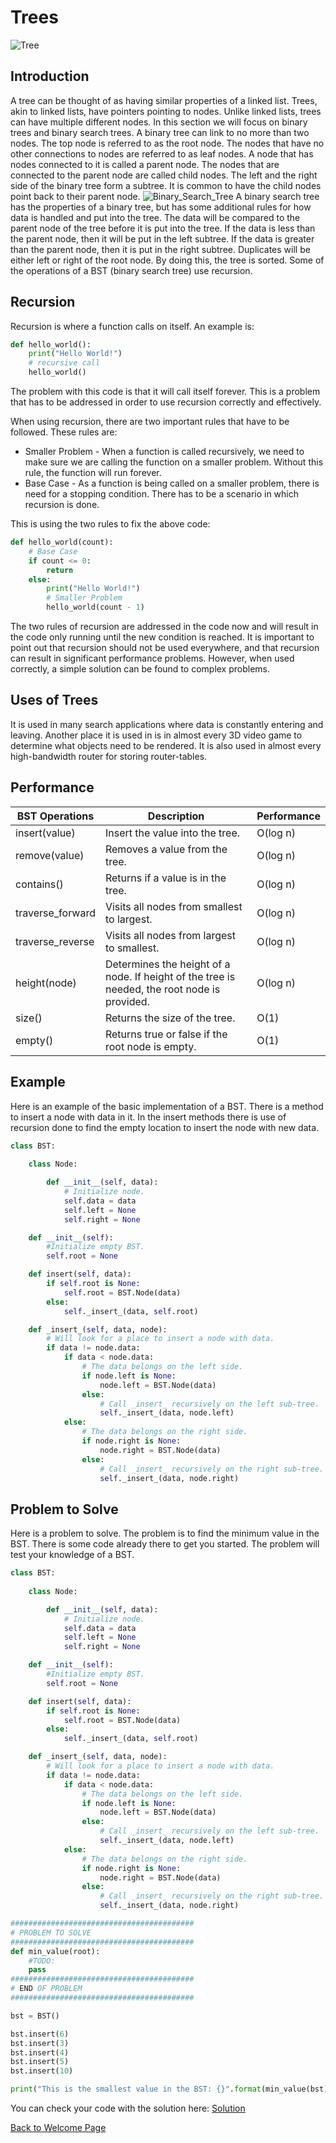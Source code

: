 # Trees
![Tree](tree.jpg)
## Introduction

A tree can be thought of as having similar properties of a linked list. Trees, akin to linked lists, have pointers pointing to nodes. Unlike linked lists, trees can have multiple different nodes. In this section we will focus on binary trees and binary search trees. A binary tree can link to no more than two nodes. The top node is referred to as the root node. The nodes that have no other connections to nodes are referred to as leaf nodes. A node that has nodes connected to it is called a parent node. The nodes that are connected to the parent node are called child nodes. The left and the right side of the binary tree form a subtree. It is common to have the child nodes point back to their parent node.
![Binary_Search_Tree](binary_search_tree.jpeg)
A binary search tree has the properties of a binary tree, but has some additional rules for how data is handled and put into the tree. The data will be compared to the parent node of the tree before it is put into the tree. If the data is less than the parent node, then it will be put in the left subtree. If the data is greater than the parent node, then it is put in the right subtree. Duplicates will be either left or right of the root node. By doing this, the tree is sorted.
Some of the operations of a BST (binary search tree) use recursion.

## Recursion

Recursion is where a function calls on itself. An example is:
```python
def hello_world():
    print("Hello World!")
    # recursive call
    hello_world()
```
The problem with this code is that it will call itself forever. This is a problem that has to be addressed in order to use recursion correctly and effectively. 

When using recursion, there are two important rules that have to be followed. These rules are:
- Smaller Problem - When a function is called recursively, we need to make sure we are calling the function on a smaller problem. Without this rule, the function will run forever.
- Base Case - As a function is being called on a smaller problem, there is need for a stopping condition. There has to be a scenario in which recursion is done.

This is using the two rules to fix the above code:
```python
def hello_world(count):
    # Base Case
    if count <= 0:
        return
    else:
        print("Hello World!")
        # Smaller Problem
        hello_world(count - 1)
```
The two rules of recursion are addressed in the code now and will result in the code only running until the new condition is reached. It is important to point out that recursion should not be used everywhere, and that recursion can result in significant performance problems. However, when used correctly, a simple solution can be found to complex problems.

## Uses of Trees

It is used in many search applications where data is constantly entering and leaving. Another place it is used in is in almost every 3D video game to determine what objects need to be rendered. It is also used in almost every high-bandwidth router for storing router-tables.

## Performance

| BST Operations   | Description                                                                                  | Performance |
| ---------------- | -------------------------------------------------------------------------------------------- | ----------- |
| insert(value)    | Insert the value into the tree.                                                              | O(log n)    |
| remove(value)    | Removes a value from the tree.                                                               | O(log n)    |
| contains()       | Returns if a value is in the tree.                                                           | O(log n)    |
| traverse_forward | Visits all nodes from smallest to largest.                                                   | O(log n)    |
| traverse_reverse | Visits all nodes from largest to smallest.                                                   | O(log n)    |
| height(node)     | Determines the height of a node. If height of the tree is needed, the root node is provided. | O(log n)    |
| size()           | Returns the size of the tree.                                                                | O(1)        |
| empty()          | Returns true or false if the root node is empty.                                             | O(1)        |

## Example

Here is an example of the basic implementation of a BST. There is a method to insert a node with data in it. In the insert methods there is use of recursion done to find the empty location to insert the node with new data.
```python
class BST:
    
    class Node:

        def __init__(self, data):
            # Initialize node.
            self.data = data
            self.left = None
            self.right = None

    def __init__(self):
        #Initialize empty BST.
        self.root = None

    def insert(self, data):
        if self.root is None:
            self.root = BST.Node(data)
        else:
            self._insert_(data, self.root)

    def _insert_(self, data, node):
        # Will look for a place to insert a node with data.
        if data != node.data:
            if data < node.data:
                # The data belongs on the left side.
                if node.left is None:
                    node.left = BST.Node(data)
                else:
                    # Call _insert_ recursively on the left sub-tree.
                    self._insert_(data, node.left)
            else:
                # The data belongs on the right side.
                if node.right is None:
                    node.right = BST.Node(data)
                else:
                    # Call _insert_ recursively on the right sub-tree.
                    self._insert_(data, node.right)
```

## Problem to Solve

Here is a problem to solve. The problem is to find the minimum value in the BST. There is some code already there to get you started. The problem will test your knowledge of a BST.

```python
class BST:
    
    class Node:

        def __init__(self, data):
            # Initialize node.
            self.data = data
            self.left = None
            self.right = None

    def __init__(self):
        #Initialize empty BST.
        self.root = None

    def insert(self, data):
        if self.root is None:
            self.root = BST.Node(data)
        else:
            self._insert_(data, self.root)

    def _insert_(self, data, node):
        # Will look for a place to insert a node with data.
        if data != node.data:
            if data < node.data:
                # The data belongs on the left side.
                if node.left is None:
                    node.left = BST.Node(data)
                else:
                    # Call _insert_ recursively on the left sub-tree.
                    self._insert_(data, node.left)
            else:
                # The data belongs on the right side.
                if node.right is None:
                    node.right = BST.Node(data)
                else:
                    # Call _insert_ recursively on the right sub-tree.
                    self._insert_(data, node.right)

#########################################
# PROBLEM TO SOLVE
#########################################
def min_value(root):
    #TODO:
    pass
#########################################
# END OF PROBLEM
#########################################

bst = BST()

bst.insert(6)
bst.insert(3)
bst.insert(4)
bst.insert(5)
bst.insert(10)

print("This is the smallest value in the BST: {}".format(min_value(bst)))
```
You can check your code with the solution here: [Solution](tree_solution.py)



[Back to Welcome Page](welcome.md)